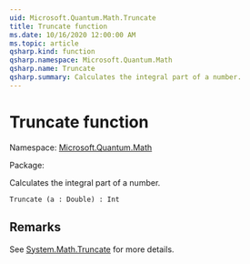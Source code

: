 ```yaml
---
uid: Microsoft.Quantum.Math.Truncate
title: Truncate function
ms.date: 10/16/2020 12:00:00 AM
ms.topic: article
qsharp.kind: function
qsharp.namespace: Microsoft.Quantum.Math
qsharp.name: Truncate
qsharp.summary: Calculates the integral part of a number.
---
```


# Truncate function

Namespace: [Microsoft.Quantum.Math](xref:Microsoft.Quantum.Math)

Package: [](https://nuget.org/packages/)


Calculates the integral part of a number.

```Q#
Truncate (a : Double) : Int
```


## Remarks

See [System.Math.Truncate](https://docs.microsoft.com/dotnet/api/system.math.truncate) for more details.